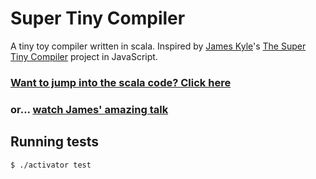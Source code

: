 # Super Tiny Compiler

A tiny toy compiler written in scala. Inspired by [James Kyle](https://github.com/thejameskyle)'s
[The Super Tiny Compiler](https://github.com/thejameskyle/the-super-tiny-compiler) project in JavaScript.

### [Want to jump into the scala code? Click here](src/main/scala/com/jatescher/SuperTinyCompiler.scala)

### or... [watch James' amazing talk](https://www.youtube.com/watch?v=Tar4WgAfMr4)

## Running tests

`$ ./activator test`
